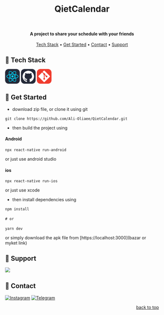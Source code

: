<h1 align="center" id="devs-event">
  QietCalendar
</h1>

<div align="center">
<br/>

<h4 align="center"><strong>A project to share your schedule with your friends</strong></h4>
<p align="center">
  <a href="#tech-stack">Tech Stack</a> •
  <a href="#get-started">Get Started</a> •
   <a href="#contanct">Contact</a> •
  <a href="#support">Support</a>
</p>
</div>

<h2 id="tech-stack">
🤖 Tech Stack
</h2>
<p>
<img src="https://github.com/tandpfun/skill-icons/blob/main/icons/React-Dark.svg" width="48" title="ReactNative"> <img src="https://github.com/tandpfun/skill-icons/blob/main/icons/Github-Dark.svg" width="48" title="Github">  <img src="https://github.com/tandpfun/skill-icons/blob/main/icons/Git.svg" width="48" title="Git">   
</p>

<h2 id="get-started">
🤖 Get Started
</h2>

- download zip file, or clone it using git
```
git clone https://github.com/Ali-Oliaee/QietCalendar.git
```
- then build the project using


<h4>Android</h4>

```
npx react-native run-android
```
or just use android studio
<h4>ios</h4>

```
npx react-native run-ios
```
or just use xcode

- then install dependencies using

```
npm install

# or 

yarn dev
```

or simply download the apk file from [https://localhost:3000](bazar or myket link)

<h2 id="support">
💸 Support
</h2>

<a href="https://coffeebede.ir/buycoffee/ali-oliaee">
<img class="img-fluid" src="https://coffeebede.ir/DashboardTemplateV2/app-assets/images/banner/default-yellow.svg" width="200"/>
</a>

<h2 id="contact">
🦜 Contact
</h2>

</a>   <a href="https://www.instagram.com/ali._.oliaee/" target="_blank"><img alt="Instagram" src="https://img.shields.io/badge/Instargam-5D67E6?&style=for-the-badge&logo=instagram&logoColor=white" /></a>
 <a href="https://t.me/anti_humanity" target="_blank"><img alt="Telegram" src="https://img.shields.io/badge/Telegram-5D67E6?&style=for-the-badge&logo=telegram&logoColor=white" /></a>
</a>

<p align="right"><a href="#devs-event">back to top</a></p>
